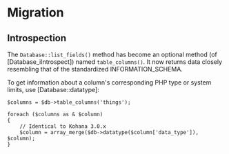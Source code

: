 
# Migration


## Introspection

The `Database::list_fields()` method has become an optional method (of [Database_iIntrospect]) named
`table_columns()`. It now returns data closely resembling that of the standardized
INFORMATION_SCHEMA.

To get information about a column's corresponding PHP type or system limits, use
[Database::datatype]:

    $columns = $db->table_columns('things');

    foreach ($columns as & $column)
    {
        // Identical to Kohana 3.0.x
        $column = array_merge($db->datatype($column['data_type']), $column);
    }
